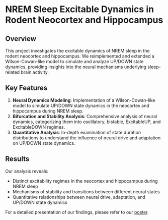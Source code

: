 # NREM Sleep Excitable Dynamics in Rodent Neocortex and Hippocampus

## Overview
This project investigates the excitable dynamics of NREM sleep in the rodent neocortex and hippocampus. We reimplemented and extended a Wilson-Cowan-like model to simulate and analyze UP/DOWN state dynamics, providing insights into the neural mechanisms underlying sleep-related brain activity.

## Key Features
1. **Neural Dynamics Modeling**: Implementation of a Wilson-Cowan-like model to simulate UP/DOWN state dynamics in the neocortex and hippocampus during NREM sleep.
2. **Bifurcation and Stability Analysis**: Comprehensive analysis of neural dynamics, categorizing them into oscillatory, bistable, ExcitableUP, and ExcitableDOWN regimes.
3. **Quantitative Analysis**: In-depth examination of state duration distributions to understand the influence of neural drive and adaptation on UP/DOWN state dynamics.

## Results
Our analysis reveals:
- Distinct excitability regimes in the neocortex and hippocampus during NREM sleep
- Mechanisms of stability and transitions between different neural states
- Quantitative relationships between neural drive, adaptation, and UP/DOWN state dynamics

For a detailed presentation of our findings, please refer to our [poster](../files/poster_pbm.pdf).
